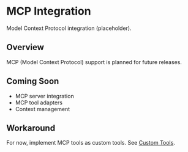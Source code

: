 # MCP Integration

Model Context Protocol integration (placeholder).

## Overview

MCP (Model Context Protocol) support is planned for future releases.

## Coming Soon

- MCP server integration
- MCP tool adapters
- Context management

## Workaround

For now, implement MCP tools as custom tools. See [Custom Tools](./custom_tools.md).


